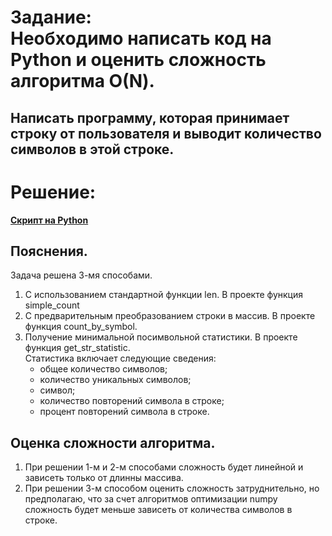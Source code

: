 # Задание: <br> Необходимо написать код на Python и оценить сложность алгоритма О(N).
## Написать программу, которая принимает строку от пользователя и выводит количество символов в этой строке.

# Решение:

**[Скрипт на Python](https://github.com/mr-Dmitri/My-education/blob/main/BELHARD/DataScience/BaseLevel/HomeWork/%E2%84%9601/main.py)**

## Пояснения.

Задача решена 3-мя способами. 
1. С использованием стандартной функции len. В проекте функция simple_count
2. С предварительным преобразованием строки в массив. В проекте функция count_by_symbol.
3. Получение минимальной посимвольной статистики. В проекте функция get_str_statistic. <br>
   Статистика включает следующие сведения: 
   - общее количество символов;
   - количество уникальных символов;
   - символ;
   - количество повторений символа в строке;
   - процент повторений символа в строке.

## Оценка сложности алгоритма.
1. При решении 1-м и 2-м способами сложность будет линейной и зависеть только от длинны массива.
2. При решении 3-м способом оценить сложность затруднительно, но предполагаю, что за счет алгоритмов оптимизации numpy сложность будет меньше зависеть от количества символов в строке.